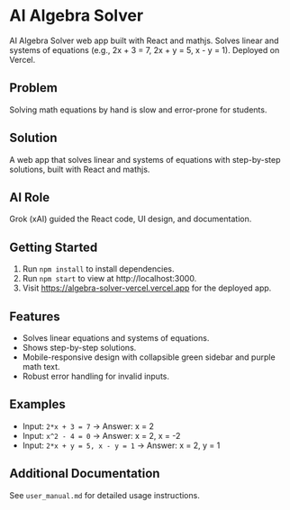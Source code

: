 # AI Algebra Solver

AI Algebra Solver web app built with React and mathjs. Solves linear and systems of equations (e.g., 2x + 3 = 7, 2x + y = 5, x - y = 1). Deployed on Vercel.

## Problem
Solving math equations by hand is slow and error-prone for students.

## Solution
A web app that solves linear and systems of equations with step-by-step solutions, built with React and mathjs.

## AI Role
Grok (xAI) guided the React code, UI design, and documentation.

## Getting Started
1. Run `npm install` to install dependencies.
2. Run `npm start` to view at http://localhost:3000.
3. Visit https://algebra-solver-vercel.vercel.app for the deployed app.

## Features
- Solves linear equations and systems of equations.
- Shows step-by-step solutions.
- Mobile-responsive design with collapsible green sidebar and purple math text.
- Robust error handling for invalid inputs.

## Examples
- Input: `2*x + 3 = 7` → Answer: x = 2
- Input: `x^2 - 4 = 0` → Answer: x = 2, x = -2
- Input: `2*x + y = 5, x - y = 1` → Answer: x = 2, y = 1

## Additional Documentation
See `user_manual.md` for detailed usage instructions.